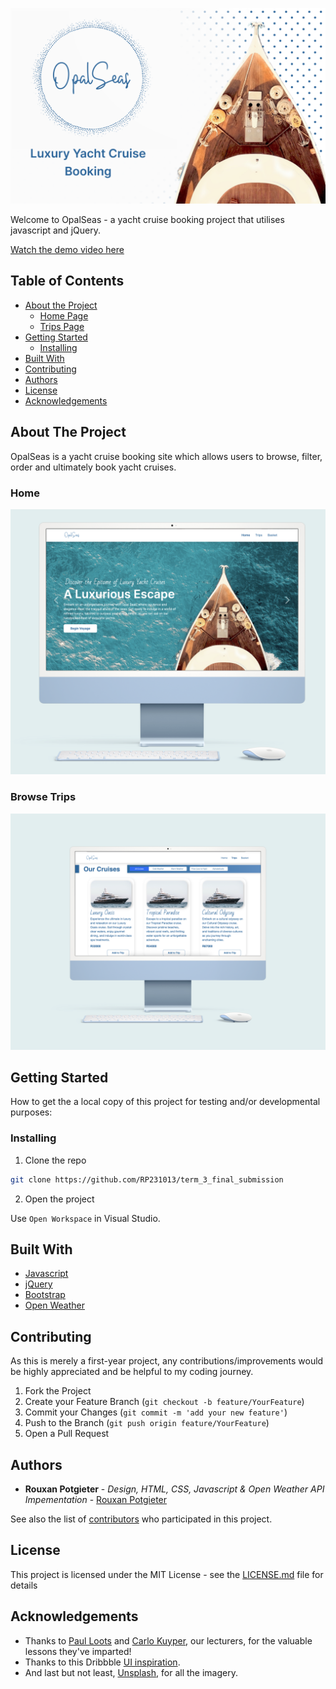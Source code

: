 ![Opal Seas Logo](/assets/readMe/readMeBG.png)

Welcome to OpalSeas - a yacht cruise booking project that utilises javascript and jQuery.

[Watch the demo video here]()

## Table of Contents

* [About the Project](#about-the-project)
   * [Home Page](#home)
   * [Trips Page](#browse-plants)
* [Getting Started](#getting-started)
  * [Installing](#installing)
* [Built With](#built-with)
* [Contributing](#contributing)
* [Authors](#authors)
* [License](#license)
* [Acknowledgements](#acknowledgements)

## About The Project

OpalSeas is a yacht cruise booking site which allows users to browse, filter, order and ultimately book yacht cruises. 

### Home

![Home Page](/screenshots/mockups/homeMockup.png)

### Browse Trips

![Trips Page](/screenshots/mockups/tripsMockup.png)

## Getting Started

How to get the a local copy of this project for testing and/or developmental purposes:

### Installing

1. Clone the repo
```sh
git clone https://github.com/RP231013/term_3_final_submission
```
2. Open the project

Use `Open Workspace` in Visual Studio.

## Built With

* [Javascript](https://developer.mozilla.org/en-US/docs/Web/JavaScript)
* [jQuery](https://jquery.com/)
* [Bootstrap](https://getbootstrap.com/)
* [Open Weather](https://openweathermap.org/)

## Contributing

As this is merely a first-year project, any contributions/improvements would be highly appreciated and be helpful to my coding journey.

1. Fork the Project
2. Create your Feature Branch (`git checkout -b feature/YourFeature`)
3. Commit your Changes (`git commit -m 'add your new feature'`)
4. Push to the Branch (`git push origin feature/YourFeature`)
5. Open a Pull Request

## Authors

* **Rouxan Potgieter** - *Design, HTML, CSS, Javascript & Open Weather API Impementation* - [Rouxan Potgieter](https://github.com/RP231013)


See also the list of [contributors](https://github.com/RP231013/term_3_final_submission/graphs/contributors) who participated in this project.

## License

This project is licensed under the MIT License - see the [LICENSE.md](LICENSE.md) file for details

## Acknowledgements

* Thanks to [Paul Loots](https://github.com/paulowi) and [Carlo Kuyper](https://github.com/CarloOpenWindow), our lecturers, for the valuable lessons they've imparted!
* Thanks to this Dribbble [UI inspiration](https://dribbble.com/shots/10822118-Trip-Planning-App-for-Niriides-Cruises).
* And last but not least, [Unsplash](https://unsplash.com), for all the imagery.